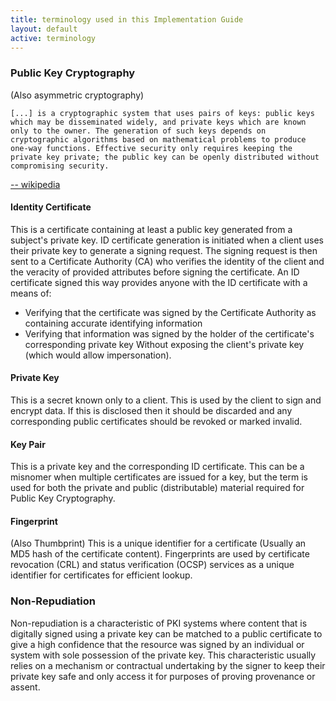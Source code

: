 ```yaml
---
title: terminology used in this Implementation Guide
layout: default
active: terminology
---
```


### Public Key Cryptography

(Also asymmetric cryptography)

    [...] is a cryptographic system that uses pairs of keys: public keys which may be disseminated widely, and private keys which are known only to the owner. The generation of such keys depends on cryptographic algorithms based on mathematical problems to produce one-way functions. Effective security only requires keeping the private key private; the public key can be openly distributed without compromising security.

  [-- wikipedia](https://en.wikipedia.org/wiki/Public-key_cryptography)

#### Identity Certificate

This is a certificate containing at least a public key generated from a subject's private key. ID certificate generation is initiated when a client uses their private key to generate a signing request. The signing request is then sent to a Certificate Authority (CA) who verifies the identity of the client and the veracity of provided attributes before signing the certificate. An ID certificate signed this way provides anyone with the ID certificate with a means of:

  * Verifying that the certificate was signed by the Certificate Authority as containing accurate identifying information
  * Verifying that information was signed by the holder of the certificate's corresponding private key
Without exposing the client's private key (which would allow impersonation).

#### Private Key

This is a secret known only to a client. This is used by the client to sign and encrypt data. If this is disclosed then it should be discarded and any corresponding public certificates should be revoked or marked invalid.

#### Key Pair

This is a private key and the corresponding ID certificate. This can be a misnomer when multiple certificates are issued for a key, but the term is used for both the private and public (distributable) material required for Public Key Cryptography.

#### Fingerprint 

(Also Thumbprint) This is a unique identifier for a certificate (Usually an MD5 hash of the certificate content). Fingerprints are used by certificate revocation (CRL) and status verification (OCSP) services as a unique identifier for certificates for efficient lookup.

### Non-Repudiation

Non-repudiation is a characteristic of PKI systems where content that is digitally signed using a private key can be matched to a public certificate to give a high confidence that the resource was signed by an individual or system with sole possession of the private key. This characteristic usually relies on a mechanism or contractual undertaking by the signer to keep their private key safe and only access it for purposes of proving provenance or assent.


